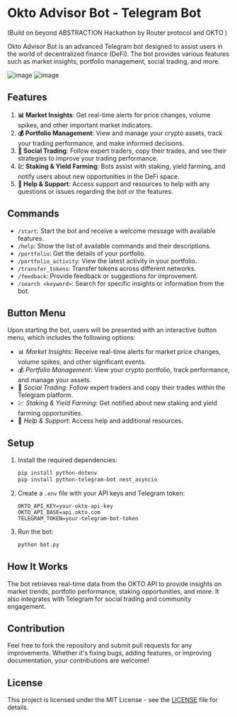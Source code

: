 # Okto Advisor Bot - Telegram Bot 
(Build on beyond ABSTRACTION Hackathon by Router protocol and OKTO )

Okto Advisor Bot is an advanced Telegram bot designed to assist users in the world of decentralized finance (DeFi). The bot provides various features such as market insights, portfolio management, social trading, and more.

![image](https://github.com/user-attachments/assets/eec3d00a-8835-4c0b-93c3-9672869211fb)
![image](https://github.com/user-attachments/assets/13b61ced-b55a-41bd-a1a2-4c1899f35fa5)



## Features

1. **📊 Market Insights**: Get real-time alerts for price changes, volume spikes, and other important market indicators.
2. **💰 Portfolio Management**: View and manage your crypto assets, track your trading performance, and make informed decisions.
3. **🤝 Social Trading**: Follow expert traders, copy their trades, and see their strategies to improve your trading performance.
4. **💹 Staking & Yield Farming**: Bots assist with staking, yield farming, and notify users about new opportunities in the DeFi space.
5. **🔗 Help & Support**: Access support and resources to help with any questions or issues regarding the bot or the features.

## Commands

- `/start`: Start the bot and receive a welcome message with available features.
- `/help`: Show the list of available commands and their descriptions.
- `/portfolio`: Get the details of your portfolio.
- `/portfolio_activity`: View the latest activity in your portfolio.
- `/transfer_tokens`: Transfer tokens across different networks.
- `/feedback`: Provide feedback or suggestions for improvement.
- `/search <keyword>`: Search for specific insights or information from the bot.

## Button Menu

Upon starting the bot, users will be presented with an interactive button menu, which includes the following options:

- 📊 *Market Insights*: Receive real-time alerts for market price changes, volume spikes, and other significant events.
- 💰 *Portfolio Management*: View your crypto portfolio, track performance, and manage your assets.
- 🤝 *Social Trading*: Follow expert traders and copy their trades within the Telegram platform.
- 💹 *Staking & Yield Farming*: Get notified about new staking and yield farming opportunities.
- 🔗 *Help & Support*: Access help and additional resources.

## Setup

1. Install the required dependencies:
    ```bash
    pip install python-dotenv
    pip install python-telegram-bot nest_asyncio
    ```

2. Create a `.env` file with your API keys and Telegram token:
    ```
    OKTO_API_KEY=your-okto-api-key
    OKTO_API_BASE=api.okto.com
    TELEGRAM_TOKEN=your-telegram-bot-token
    ```

3. Run the bot:
    ```bash
    python bot.py
    ```

## How It Works

The bot retrieves real-time data from the OKTO API to provide insights on market trends, portfolio performance, staking opportunities, and more. It also integrates with Telegram for social trading and community engagement.

## Contribution

Feel free to fork the repository and submit pull requests for any improvements. Whether it's fixing bugs, adding features, or improving documentation, your contributions are welcome!

## License

This project is licensed under the MIT License - see the [LICENSE](LICENSE) file for details.
